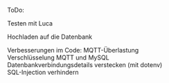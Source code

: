 ToDo:

Testen mit Luca

Hochladen auf die Datenbank

Verbesserungen im Code:
    MQTT-Überlastung<br>
    Verschlüsselung MQTT und MySQL<br>
     Datenbankverbindungsdetails verstecken (mit dotenv)<br>
     SQL-Injection verhindern

